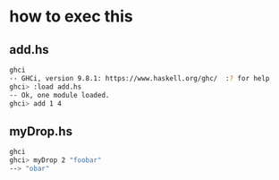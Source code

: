 # how to exec this

## add.hs

```bash
ghci
-- GHCi, version 9.8.1: https://www.haskell.org/ghc/  :? for help
ghci> :load add.hs
-- Ok, one module loaded.
ghci> add 1 4
```

## myDrop.hs

```bash
ghci
ghci> myDrop 2 "foobar"
--> "obar"
```
